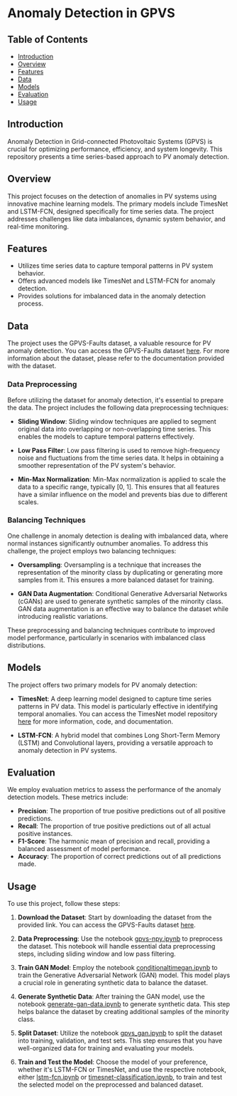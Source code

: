 # Anomaly Detection in GPVS

## Table of Contents
- [Introduction](#introduction)
- [Overview](#overview)
- [Features](#features)
- [Data](#data)
- [Models](#models)
- [Evaluation](#evaluation)
- [Usage](#usage)

## Introduction

Anomaly Detection in Grid-connected Photovoltaic Systems (GPVS) is crucial for optimizing performance, efficiency, and system longevity. This repository presents a time series-based approach to PV anomaly detection.

## Overview

This project focuses on the detection of anomalies in PV systems using innovative machine learning models. The primary models include TimesNet and LSTM-FCN, designed specifically for time series data. The project addresses challenges like data imbalances, dynamic system behavior, and real-time monitoring.

## Features

- Utilizes time series data to capture temporal patterns in PV system behavior.
- Offers advanced models like TimesNet and LSTM-FCN for anomaly detection.
- Provides solutions for imbalanced data in the anomaly detection process.

## Data

The project uses the GPVS-Faults dataset, a valuable resource for PV anomaly detection.
You can access the GPVS-Faults dataset [here](https://data.mendeley.com/datasets/n76t439f65/1). For more information about the dataset, please refer to the documentation provided with the dataset.

### Data Preprocessing

Before utilizing the dataset for anomaly detection, it's essential to prepare the data. The project includes the following data preprocessing techniques:

- **Sliding Window**: Sliding window techniques are applied to segment original data into overlapping or non-overlapping time series. This enables the models to capture temporal patterns effectively.

- **Low Pass Filter**: Low pass filtering is used to remove high-frequency noise and fluctuations from the time series data. It helps in obtaining a smoother representation of the PV system's behavior.

- **Min-Max Normalization**: Min-Max normalization is applied to scale the data to a specific range, typically [0, 1]. This ensures that all features have a similar influence on the model and prevents bias due to different scales.

### Balancing Techniques

One challenge in anomaly detection is dealing with imbalanced data, where normal instances significantly outnumber anomalies. To address this challenge, the project employs two balancing techniques:

- **Oversampling**: Oversampling is a technique that increases the representation of the minority class by duplicating or generating more samples from it. This ensures a more balanced dataset for training.

- **GAN Data Augmentation**: Conditional Generative Adversarial Networks (cGANs) are used to generate synthetic samples of the minority class. GAN data augmentation is an effective way to balance the dataset while introducing realistic variations.

These preprocessing and balancing techniques contribute to improved model performance, particularly in scenarios with imbalanced class distributions.

## Models

The project offers two primary models for PV anomaly detection:

- **TimesNet**: A deep learning model designed to capture time series patterns in PV data. This model is particularly effective in identifying temporal anomalies. You can access the TimesNet model repository [here](https://github.com/vincenzodr/Time-Series-Library) for more information, code, and documentation.

- **LSTM-FCN**: A hybrid model that combines Long Short-Term Memory (LSTM) and Convolutional layers, providing a versatile approach to anomaly detection in PV systems.

## Evaluation

We employ evaluation metrics to assess the performance of the anomaly detection models. These metrics include:

- **Precision**: The proportion of true positive predictions out of all positive predictions.
- **Recall**: The proportion of true positive predictions out of all actual positive instances.
- **F1-Score**: The harmonic mean of precision and recall, providing a balanced assessment of model performance.
- **Accuracy**: The proportion of correct predictions out of all predictions made.

## Usage

To use this project, follow these steps:

1. **Download the Dataset**: Start by downloading the dataset from the provided link. You can access the GPVS-Faults dataset [here](https://data.mendeley.com/datasets/n76t439f65/1).

2. **Data Preprocessing**: Use the notebook [gpvs-npy.ipynb](https://github.com/vincenzodr/AnomalyDetectionGPVS/blob/main/Dataset/gpvs-npy.ipynb) to preprocess the dataset. This notebook will handle essential data preprocessing steps, including sliding window and low pass filtering.

3. **Train GAN Model**: Employ the notebook [conditionaltimegan.ipynb](https://github.com/vincenzodr/AnomalyDetectionGPVS/blob/main/GAN/conditionaltimegan.ipynb) to train the Generative Adversarial Network (GAN) model. This model plays a crucial role in generating synthetic data to balance the dataset.

4. **Generate Synthetic Data**: After training the GAN model, use the notebook [generate-gan-data.ipynb](https://github.com/vincenzodr/AnomalyDetectionGPVS/blob/main/GAN/generate-gan-data.ipynb) to generate synthetic data. This step helps balance the dataset by creating additional samples of the minority class.

5. **Split Dataset**: Utilize the notebook [gpvs_gan.ipynb](https://github.com/vincenzodr/AnomalyDetectionGPVS/blob/main/Dataset/gpvs_gan.ipynb) to split the dataset into training, validation, and test sets. This step ensures that you have well-organized data for training and evaluating your models.

6. **Train and Test the Model**: Choose the model of your preference, whether it's LSTM-FCN or TimesNet, and use the respective notebook, either [lstm-fcn.ipynb](https://github.com/vincenzodr/AnomalyDetectionGPVS/blob/main/lstm-fcn.ipynb) or [timesnet-classification.ipynb](https://github.com/vincenzodr/AnomalyDetectionGPVS/blob/main/timesnet-classification.ipynb), to train and test the selected model on the preprocessed and balanced dataset.
